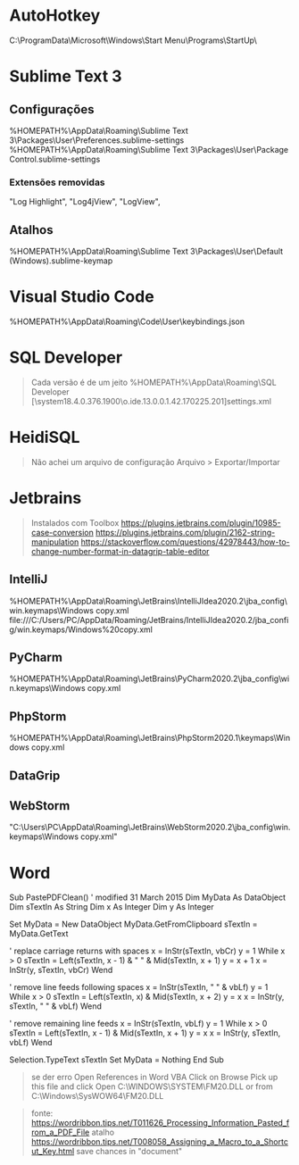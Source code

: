 # AutoHotkey
C:\ProgramData\Microsoft\Windows\Start Menu\Programs\StartUp\

# Sublime Text 3
## Configurações
%HOMEPATH%\AppData\Roaming\Sublime Text 3\Packages\User\Preferences.sublime-settings
%HOMEPATH%\AppData\Roaming\Sublime Text 3\Packages\User\Package Control.sublime-settings

### Extensões removidas
"Log Highlight",
"Log4jView",
"LogView",

## Atalhos
%HOMEPATH%\AppData\Roaming\Sublime Text 3\Packages\User\Default (Windows).sublime-keymap

# Visual Studio Code
%HOMEPATH%\AppData\Roaming\Code\User\keybindings.json

# SQL Developer
> Cada versão é de um jeito
%HOMEPATH%\AppData\Roaming\SQL Developer
[\system18.4.0.376.1900\o.ide.13.0.0.1.42.170225.201\]settings.xml

# HeidiSQL
> Não achei um arquivo de configuração
Arquivo > Exportar/Importar

# Jetbrains
> Instalados com Toolbox
https://plugins.jetbrains.com/plugin/10985-case-conversion
https://plugins.jetbrains.com/plugin/2162-string-manipulation
https://stackoverflow.com/questions/42978443/how-to-change-number-format-in-datagrip-table-editor

## IntelliJ
%HOMEPATH%\AppData\Roaming\JetBrains\IntelliJIdea2020.2\jba_config\win.keymaps\Windows copy.xml
file:///C:/Users/PC/AppData/Roaming/JetBrains/IntelliJIdea2020.2/jba_config/win.keymaps/Windows%20copy.xml

## PyCharm
%HOMEPATH%\AppData\Roaming\JetBrains\PyCharm2020.2\jba_config\win.keymaps\Windows copy.xml

## PhpStorm
%HOMEPATH%\AppData\Roaming\JetBrains\PhpStorm2020.1\keymaps\Windows copy.xml

## DataGrip

## WebStorm
"C:\Users\PC\AppData\Roaming\JetBrains\WebStorm2020.2\jba_config\win.keymaps\Windows copy.xml"

# Word
Sub PastePDFClean()
' modified 31 March 2015
Dim MyData As DataObject
Dim sTextIn As String
Dim x As Integer
Dim y As Integer

Set MyData = New DataObject
MyData.GetFromClipboard
sTextIn = MyData.GetText

' replace carriage returns with spaces
x = InStr(sTextIn, vbCr)
y = 1
While x > 0
sTextIn = Left(sTextIn, x - 1) & " " & Mid(sTextIn, x + 1)
y = x + 1
x = InStr(y, sTextIn, vbCr)
Wend

' remove line feeds following spaces
x = InStr(sTextIn, " " & vbLf)
y = 1
While x > 0
sTextIn = Left(sTextIn, x) & Mid(sTextIn, x + 2)
y = x
x = InStr(y, sTextIn, " " & vbLf)
Wend

' remove remaining line feeds
x = InStr(sTextIn, vbLf)
y = 1
While x > 0
sTextIn = Left(sTextIn, x - 1) & Mid(sTextIn, x + 1)
y = x
x = InStr(y, sTextIn, vbLf)
Wend

Selection.TypeText sTextIn
Set MyData = Nothing
End Sub

> se der erro
Open References in Word VBA
Click on Browse
Pick up this file and click Open
C:\WINDOWS\SYSTEM\FM20.DLL
or from
C:\Windows\SysWOW64\FM20.DLL

> fonte: https://wordribbon.tips.net/T011626_Processing_Information_Pasted_from_a_PDF_File
> atalho https://wordribbon.tips.net/T008058_Assigning_a_Macro_to_a_Shortcut_Key.html
    save chances in "document"